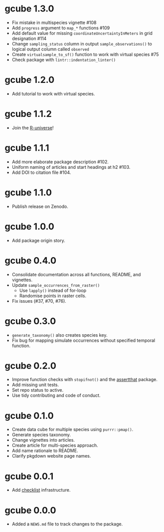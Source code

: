 # gcube 1.3.0

* Fix mistake in multispecies vignette #108
* Add `progress` argument to `map_*` functions #109
* Add default value for missing `coordinateUncertaintyInMeters` in grid
  designation #114
* Change `sampling_status` column in output `sample_observations()` to logical
  output column called `observed`
* Create `virtualsample_to_sf()` function to work with virtual species #75
* Check package with `lintr::indentation_linter()`

# gcube 1.2.0

* Add tutorial to work with virtual species.

# gcube 1.1.2

* Join the [R-universe](https://b-cubed-eu.r-universe.dev/)!

# gcube 1.1.1

* Add more elaborate package description #102.
* Uniform naming of articles and start headings at h2 #103.
* Add DOI to citation file #104.

# gcube 1.1.0

* Publish release on Zenodo.

# gcube 1.0.0

* Add package origin story.

# gcube 0.4.0

*	Consolidate documentation across all functions, README, and vignettes.
* Update `sample_occurrences_from_raster()`
  - Use `lapply()` instead of for-loop
  - Randomise points in raster cells.
* Fix issues (#37, #70, #76).

# gcube 0.3.0

*	`generate_taxonomy()` also creates species key.
*	Fix bug for mapping simulate occurrences without specified temporal function.

# gcube 0.2.0

*	Improve function checks with `stopifnot()` and the [assertthat](https://CRAN.R-project.org/package=assertthat) package.
*	Add missing unit tests.
*	Set repo status to active.
* Use tidy contributing and code of conduct.

# gcube 0.1.0

* Create data cube for multiple species using `purrr::pmap()`.
* Generate species taxonomy.
* Change vignettes into articles.
* Create article for multi-species approach.
* Add name rationale to README.
* Clarify pkgdown website page names.

# gcube 0.0.1

* Add [checklist](https://inbo.github.io/checklist/) infrastructure.

# gcube 0.0.0

* Added a `NEWS.md` file to track changes to the package.
